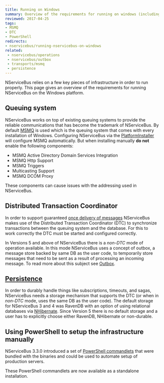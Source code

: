 ```yaml
---
title: Running on Windows
summary: Overview of the requirements for running on windows (including MSMQ, DTC, persistence and PowerShell).
reviewed: 2017-04-25
tags:
- MSMQ
- DTC
- PowerShell
redirects:
- nservicebus/running-nservicebus-on-windows
related:
 - nservicebus/operations
 - nservicebus/outbox
 - transports/msmq
 - persistence
---
```


NServiceBus relies on a few key pieces of infrastructure in order to run properly. This page gives an overview of the requirements for running NServiceBus on the Windows platform.


## Queuing system

NServiceBus works on top of existing queuing systems to provide the reliable communications that has become the trademark of NServiceBus. By default [MSMQ](/transports/msmq/) is used which is the queuing system that comes with every installation of Windows. Configuring NServiceBus via the [PlatformInstaller](https://particular.net/downloads) will configure MSMQ automatically. But when installing manually **do not** enable the following components:

 * MSMQ Active Directory Domain Services Integration
 * MSMQ Http Support
 * MSMQ Triggers
 * Multicasting Support
 * MSMQ DCOM Proxy

These components can cause issues with the addressing used in NServiceBus.


## Distributed Transaction Coordinator

In order to support guaranteed [once delivery of messages](/nservicebus/operations/transactions-message-processing.md) NServiceBus makes use of the Distributed Transaction Coordinator (DTC) to synchronize transactions between the queuing system and the database. For this to work correctly the DTC must be started and configured correctly.

In Versions 5 and above of NServiceBus there is a _non-DTC_ mode of operation available. In this mode NServiceBus uses a concept of outbox, a message store backed by same DB as the user code, to temporarily store messages that need to be sent as a result of processing an incoming message. To read more about this subject see [Outbox](/nservicebus/outbox/).


## [Persistence](/persistence/)

In order to durably handle things like subscriptions, timeouts, and sagas, NServiceBus needs a storage mechanism that supports the DTC (or when in _non-DTC_ mode, uses the same DB as the user code). The default storage for NServiceBus 3 and 4 was RavenDB with an option of using relational databases via [NHibernate](/persistence/nhibernate/). Since Version 5 there is no default storage and a user has to explicitly choose either RavenDB, NHibernate or non-durable.


## Using PowerShell to setup the infrastructure manually

NServiceBus 3.3.0 introduced a set of [PowerShell commandlets](management-using-powershell.md) that were bundled with the binaries and could be used to automate setup of production servers.

These PowerShell commandlets are now available as a standalone installation.
